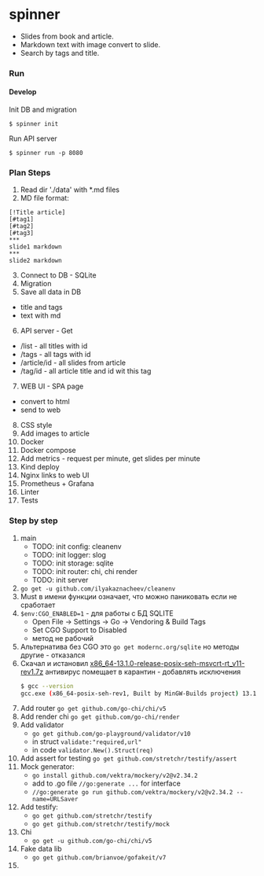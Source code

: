 # spinner

- Slides from book and article.
- Markdown text with image convert to slide. 
- Search by tags and title.

### Run


#### Develop
Init DB and migration
```
$ spinner init
```
Run API server
```
$ spinner run -p 8080
```

### Plan Steps
1. Read dir './data' with *.md files
2. MD file format:
```
[!Title article]
[#tag1] 
[#tag2] 
[#tag3]
***
slide1 markdown
***
slide2 markdown
```
3. Connect to DB - SQLite
4. Migration
5. Save all data in DB
- title and tags
- text with md
6. API server - Get
- /list - all titles with id
- /tags - all tags with id
- /article/id - all slides from article
- /tag/id - all article title and id wit this tag
7. WEB UI - SPA page
- convert to html
- send to web
8. CSS style
9. Add images to article
10. Docker 
11. Docker compose
12. Add metrics - request per minute, get slides per minute
13. Kind deploy
14. Nginx links to web UI
15. Prometheus + Grafana
16. Linter
17. Tests

### Step by step
1. main
   - TODO: init config: cleanenv
   - TODO: init logger: slog
   - TODO: init storage: sqlite
   - TODO: init router: chi, chi render
   - TODO: init server
2. ```go get -u github.com/ilyakaznacheev/cleanenv```
3. Must в имени функции означает, что можно паниковать если не сработает
4. ```$env:CGO_ENABLED=1``` - для работы с БД SQLITE
   - Open File -> Settings -> Go -> Vendoring & Build Tags
   - Set CGO Support to Disabled
   - метод не рабочий
5. Альтернатива без CGO это ```go get modernc.org/sqlite``` но методы другие - отказался
6. Скачал и истановил [x86_64-13.1.0-release-posix-seh-msvcrt-rt_v11-rev1.7z](https://github.com/niXman/mingw-builds-binaries/releases)
   антивирус помещает в карантин - добавлять исключения 
   ```bash 
   $ gcc --version
   gcc.exe (x86_64-posix-seh-rev1, Built by MinGW-Builds project) 13.1.0 
   ```
7. Add router ```go get github.com/go-chi/chi/v5```
8. Add render chi ```go get github.com/go-chi/render```
9. Add validator 
   - ```go get github.com/go-playground/validator/v10```
   - in struct ```validate:"required,url"```
   - in code ```validator.New().Struct(req)```
10. Add assert for testing ```go get github.com/stretchr/testify/assert```
11. Mock generator:
    - ```go install github.com/vektra/mockery/v2@v2.34.2```
    - add to .go file ```//go:generate ...``` for interface
    - ```//go:generate go run github.com/vektra/mockery/v2@v2.34.2 --name=URLSaver```
12. Add testify:
    - ```go get github.com/stretchr/testify```
    - ```go get github.com/stretchr/testify/mock```
13. Chi
    - ```go get -u github.com/go-chi/chi/v5```
14. Fake data lib
    - ```go get github.com/brianvoe/gofakeit/v7```
15. 
 

